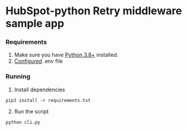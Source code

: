 # HubSpot-python Retry middleware sample app

### Requirements

1. Make sure you have [Python 3.8+](https://www.python.org/downloads/) installed.
2. [Configured](https://github.com/HubSpot/sample-apps-retry-middleware/blob/main/README.md#how-to-run-locally) .env file

### Running

1. Install dependencies

```
pip3 install -r requirements.txt
```

2. Run the script

```
python cli.py
```
